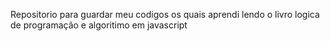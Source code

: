 Repositorio para guardar meu codigos os quais aprendi lendo o livro logica de programação e algoritimo em javascript

